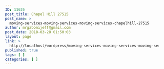 ```yaml
---
ID: 11626
post_title: Chapel Hill 27515
post_name: >
  moving-services-moving-services-moving-services-chapelhill-27515
author: mrgabonijeff@gmail.com
post_date: 2018-03-28 01:50:03
layout: page
link: >
  http://localhost/wordpress/moving-services-moving-services-moving-services-chapelhill-27515/
published: true
tags: [ ]
categories: [ ]
---
```

